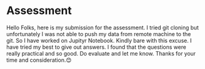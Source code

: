 # Assessment

Hello Folks, here is my submission for the assessment. I tried git cloning but unfortunately I was not able to push my data from remote machine to the git. So I have worked on Jupityr Notebook. Kindly bare with this excuse. I have tried my best to give out answers. I found that the questions were really practical and so good. Do evaluate and let me know.
Thanks for your time and consideration.😊
